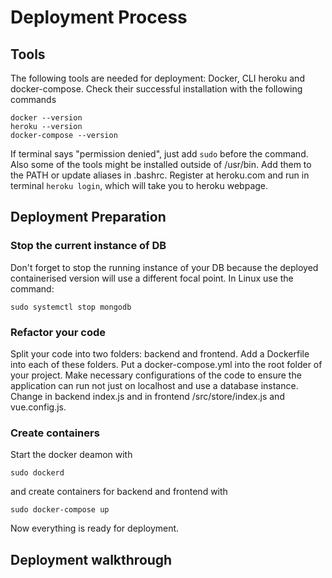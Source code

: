 # Deployment Process

## Tools

The following tools are needed for deployment: Docker, CLI heroku and docker-compose. Check their successful installation with the following commands

```
docker --version
heroku --version
docker-compose --version
```
If terminal says "permission denied", just add ```sudo``` before the command. Also some of the tools might be installed outside of /usr/bin. Add them to the PATH or update aliases in .bashrc.
Register at heroku.com and run in terminal ```heroku login```, which will take you to heroku webpage.

## Deployment Preparation

### Stop the current instance of DB
Don't forget to stop the running instance of your DB because the deployed containerised version will use a different focal point.
In Linux use the command:
```
sudo systemctl stop mongodb
```

### Refactor your code

Split your code into two folders: backend and frontend. Add a Dockerfile into each of these folders. Put a docker-compose.yml into the root folder of your project. Make necessary configurations of the code to ensure the application can run not just on localhost and use a database instance. Change in backend index.js and in frontend /src/store/index.js and vue.config.js.

### Create containers
Start the docker deamon with
```
sudo dockerd
```
and create containers for backend and frontend with 
```
sudo docker-compose up
```
Now everything is ready for deployment.

## Deployment walkthrough